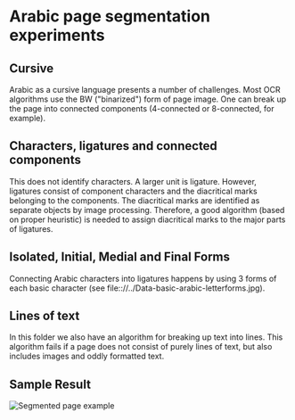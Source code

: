 # Arabic page segmentation experiments

## Cursive
Arabic as a cursive language presents a number of challenges.  Most
OCR algorithms use the BW ("binarized") form of page image.  One can
break up the page into connected components (4-connected or
8-connected, for example).

## Characters, ligatures and connected components
This does not identify characters. A larger unit is ligature. However,
ligatures consist of component characters and the diacritical marks
belonging to the components. The diacritical marks are identified as
separate objects by image processing. Therefore, a good algorithm
(based on proper heuristic) is needed to assign diacritical marks to
the major parts of ligatures.

## Isolated, Initial, Medial and Final Forms
Connecting Arabic characters into ligatures happens by using 3 forms
of each basic character (see file:://../Data-basic-arabic-letterforms.jpg).


## Lines of text
In this folder we also have an algorithm for breaking up text into
lines.  This algorithm fails if a page does not consist of purely
lines of text, but also includes images and oddly formatted text.

## Sample Result

![Segmented page example](file::///SegmentedPageSample1.png)